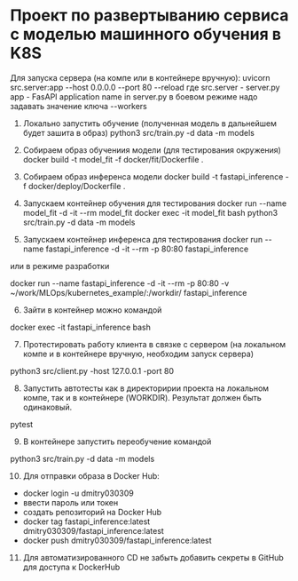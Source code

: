 # Проект по развертыванию сервиса с моделью машинного обучения в K8S

Для запуска сервера (на компе или в контейнере вручную):
uvicorn src.server:app --host 0.0.0.0 --port 80 --reload
где
src.server - server.py
app - FasAPI application name in server.py
в боевом режиме надо задавать значение ключа --workers

1) Локально запустить обучение (полученная модель в дальнейшем будет зашита в образ)
python3 src/train.py -d data -m models

2) Собираем образ обучениия модели (для тестирования окружения)
docker build -t model_fit -f docker/fit/Dockerfile .

3) Собираем образ инференса модели 
docker build -t fastapi_inference -f docker/deploy/Dockerfile .

4) Запускаем контейнер обучения для тестирования
docker run --name model_fit -d -it --rm model_fit
docker exec -it model_fit bash
python3 src/train.py -d data -m models

5) Запускаем контейнер инференса для тестирования
docker run --name fastapi_inference -d -it --rm -p 80:80 fastapi_inference

или в режиме разработки

docker run --name fastapi_inference -d -it --rm -p 80:80 -v ~/work/MLOps/kubernetes_example/:/workdir/ fastapi_inference

6) Зайти в контейнер можно командой

docker exec -it fastapi_inference bash

7) Протестировать работу клиента в связке с сервером (на локальном компе и в контейнере вручную, необходим запуск сервера)

python3 src/client.py -host 127.0.0.1 -port 80

8) Запустить автотесты как в директоририи проекта на локальном компе, так и в контейнере (WORKDIR). Результат должен быть одинаковый.

pytest

9) В контейнере запустить переобучение командой

python3 src/train.py -d data -m models

10)  Для отправки образа в Docker Hub:
- docker login -u dmitry030309
- ввести пароль или токен
- создать репозиторий на Docker Hub
- docker tag fastapi_inference:latest dmitry030309/fastapi_inference:latest
- docker push dmitry030309/fastapi_inference:latest

11) Для автоматизированного CD не забыть добавить секреты в GitHub для доступа к DockerHub